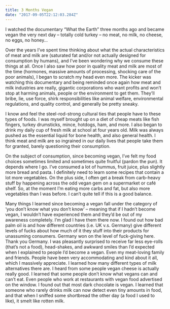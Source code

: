 ```yaml
---
title: 3 Months Vegan
date: "2017-09-05T22:12:03.284Z"
---
```


I watched the documentary “What the Earth” three months ago and became vegan the very next day – totally cold turkey – no meat, no milk, no cheese, no eggs, no honey…

Over the years I’ve spent time thinking about what the actual characteristics of meat and milk are (saturated fat and/or not actually designed for consumption by humans), and I’ve been wondering why we consume these things at all. Once I also saw how poor in quality meat and milk are most of the time (hormones, massive amounts of processing, shocking care of the poor animals), I began to scratch my head even more. The kicker was watching this documentary and being reminded once again how meat and milk industries are really, gigantic corporations who want profits and won’t stop at harming animals, people or the environment to get them. They’ll bribe, lie, use force, shirk responsibilities like animal welfare, environmental regulations, and quality control, and generally be pretty sneaky.

I know and feel the steel-rod-strong cultural ties that people have to these types of foods. I was myself brought up on a diet of cheap meats like fish fingers, turkey drumsticks, mince, hotdogs, ham, and more. I also began to drink my daily cup of fresh milk at school at four years old. Milk was always pushed as the essential liquid for bone health, and also general health. I think meat and milk are so ingrained in our daily lives that people take them for granted, barely questioning their consumption.

On the subject of consumption, since becoming vegan, I’ve felt my food choices sometimes limited and sometimes quite fruitful (pardon the pun). It depends where I go. I’ve consumed a lot of hummus, fruit juice, plus slightly more bread and pasta. I definitely need to learn some recipes that contain a lot more vegetables. On the plus side, I often get a break from carb-heavy stuff by happening across the odd vegan gem on a supermarket or café shelf. So, at the moment I’m eating more carbs and fat, but also more vegetables than I was before. I can’t quite tell if this is a good balance.

Many things I learned since becoming a vegan fall under the category of ‘you don’t know what you don’t know’ – meaning that if I hadn’t become vegan, I wouldn’t have experienced them and they’d be out of my awareness completely. I’m glad I have them there now. I found out how bad palm oil is and how different countries (i.e. UK v.s. Germany) give different levels of fucks about how much of it they stuff into their products for unassuming consumers. Germany won on the level of fuck-giving here. Thank you Germany. I was pleasantly surprised to receive far less eye-rolls (that’s not a food), head-shakes, and awkward smiles than I’d expected when I explained to people I’d become a vegan. Even my meat-loving family and friends. People have been very accommodating and kind about it all, which I massively appreciate. I learned how many different types of milk alternatives there are. I heard from some people vegan cheese is actually really good. I learned that some people don’t know what vegans can and can’t eat. Even people who work at restaurants with vegan food advertised on the window. I found out that most dark chocolate is vegan. I learned that someone who rarely drinks milk can now detect even tiny amounts in food, and that when I sniffed some shortbread the other day (a food I used to like), it smelt like rotten milk.
